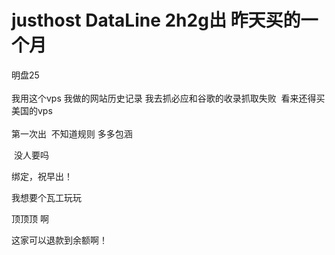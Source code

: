 # justhost DataLine 2h2g出 昨天买的一个月


明盘25<br />
<br />
我用这个vps 我做的网站历史记录 我去抓必应和谷歌的收录抓取失败&nbsp;&nbsp;看来还得买美国的vps <br />
<br />
第一次出&nbsp;&nbsp;不知道规则 多多包涵<img src="static/image/smiley/yct/007.gif" smilieid="46" border="0" alt="" /> 

<img src="static/image/smiley/default/cry.gif" smilieid="4" border="0" alt="" /> 没人要吗

绑定，祝早出！

我想要个瓦工玩玩

顶顶顶 啊<img src="static/image/smiley/default/cry.gif" smilieid="4" border="0" alt="" /><img src="static/image/smiley/default/cry.gif" smilieid="4" border="0" alt="" /><img src="static/image/smiley/default/cry.gif" smilieid="4" border="0" alt="" /><img src="static/image/smiley/default/cry.gif" smilieid="4" border="0" alt="" /><img src="static/image/smiley/default/cry.gif" smilieid="4" border="0" alt="" /><img src="static/image/smiley/default/cry.gif" smilieid="4" border="0" alt="" /><img src="static/image/smiley/default/cry.gif" smilieid="4" border="0" alt="" /><img src="static/image/smiley/default/cry.gif" smilieid="4" border="0" alt="" /><img src="static/image/smiley/default/cry.gif" smilieid="4" border="0" alt="" />

这家可以退款到余额啊！
